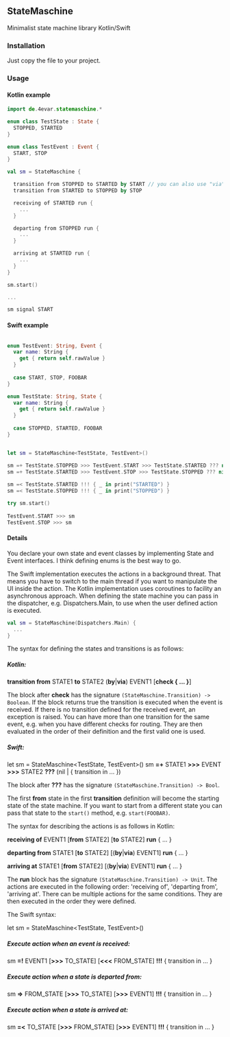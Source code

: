 ## StateMaschine

Minimalist state machine library Kotlin/Swift

### Installation

Just copy the file to your project.

### Usage

#### Kotlin example
```kotlin
import de.4evar.statemaschine.*

enum class TestState : State {
  STOPPED, STARTED
}

enum class TestEvent : Event {
  START, STOP
}

val sm = StateMaschine {

  transition from STOPPED to STARTED by START // you can also use "via" instead of "by"
  transition from STARTED to STOPPED by STOP

  receiving of STARTED run {
    ...
  }

  departing from STOPPED run {
    ...
  }

  arriving at STARTED run {
    ...
  }
}

sm.start()

...

sm signal START
```

#### Swift example
```swift

enum TestEvent: String, Event {
  var name: String {
    get { return self.rawValue }
  }
  
  case START, STOP, FOOBAR
}

enum TestState: String, State {
  var name: String {
    get { return self.rawValue }
  }
  
  case STOPPED, STARTED, FOOBAR
}


let sm = StateMaschine<TestState, TestEvent>()

sm =+ TestState.STOPPED >>> TestEvent.START >>> TestState.STARTED ??? nil
sm =+ TestState.STARTED >>> TestEvent.STOP >>> TestState.STOPPED ??? nil
      
sm =< TestState.STARTED !!! { _ in print("STARTED") }
sm =< TestState.STOPPED !!! { _ in print("STOPPED") }

try sm.start()
      
TestEvent.START >>> sm
TestEvent.STOP >>> sm
```

#### Details

You declare your own state and event classes by implementing State and Event interfaces. I think defining enums is the best way to go.

The Swift implementation executes the actions in a background threat. That means you have to switch to the main thread if you want to manipulate the UI inside the action.
The Kotlin implementation uses coroutines to facility an asynchronous approach. When defining the state machine you can pass in the dispatcher, e.g. Dispatchers.Main, to use when the user defined action is executed. 

```kotlin
val sm = StateMaschine(Dispatchers.Main) {
  ...
}
```

The syntax for defining the states and transitions is as follows:

##### Kotlin:
   **transition from** STATE1 **to** STATE2 (**by**|**via**) EVENT1 [**check { ... }**]

The block after **check** has the signature `(StateMaschine.Transition) -> Boolean`. If the block returns true the transition is executed when the event is received.
If there is no transition defined for the received event, an exception is raised. You can have more than one transition for the same event, e.g. when you have different checks for routing. They are then evaluated in the order of their definition and the first valid one is used.

##### Swift:
  let sm = StateMaschine<TestState, TestEvent>()
  sm **=+** STATE1 **>>>** EVENT **>>>** STATE2 **???** (nil | { transition in ... })
  
The block after **???** has the signature `(StateMaschine.Transition) -> Bool`. 

The first **from** state in the first **transition** definition will become the starting state of the state machine. If you want to start from a different state you can pass that state to the `start()` method, e.g. `start(FOOBAR)`.


The syntax for describing the actions is as follows in Kotlin:

  **receiving of** EVENT1 [**from** STATE2] [**to** STATE2] **run** { ... }
  
  **departing from** STATE1 [**to** STATE2] [(**by**|**via**) EVENT1] **run** { ... }
  
  **arriving at** STATE1 [**from** STATE2] [(**by**|**via**) EVENT1] **run** { ... }
  
The **run** block has the signature `(StateMaschine.Transition) -> Unit`. The actions are executed in the following order: 'receiving of', 'departing from', 'arriving at'. There can be multiple actions for the same conditions. They are then executed in the order they were defined.

The Swift syntax:

let sm = StateMaschine<TestState, TestEvent>()

##### Execute action when an event is received:
sm **=!** EVENT1 [**>>>** TO_STATE] [**<<<** FROM_STATE] **!!!** { transition in ... }

##### Execute action when a state is departed from:
sm **=>** FROM_STATE [**>>>** TO_STATE] [**>>>** EVENT1] **!!!** { transition in ... }

##### Execute action when a state is arrived at:
sm **=<** TO_STATE [**>>>** FROM_STATE] [**>>>** EVENT1] **!!!** { transition in ... }

